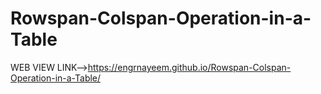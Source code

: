 # Rowspan-Colspan-Operation-in-a-Table
WEB VIEW LINK-->https://engrnayeem.github.io/Rowspan-Colspan-Operation-in-a-Table/
